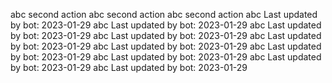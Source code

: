 abc
second action
abc
second action
abc
second action
abc
Last updated by bot: 2023-01-29
abc
Last updated by bot: 2023-01-29
abc
Last updated by bot: 2023-01-29
abc
Last updated by bot: 2023-01-29
abc
Last updated by bot: 2023-01-29
abc
Last updated by bot: 2023-01-29
abc
Last updated by bot: 2023-01-29
abc
Last updated by bot: 2023-01-29
abc
Last updated by bot: 2023-01-29
abc
Last updated by bot: 2023-01-29
